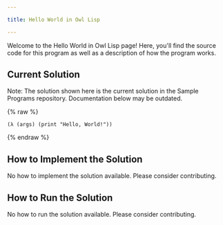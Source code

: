 ```yaml
---

title: Hello World in Owl Lisp

---
```


Welcome to the Hello World in Owl Lisp page! Here, you'll find the source code for this program as well as a description of how the program works.

## Current Solution

Note: The solution shown here is the current solution in the Sample Programs repository. Documentation below may be outdated.

{% raw %}

```Owl Lisp
(λ (args) (print "Hello, World!"))

```

{% endraw %}

## How to Implement the Solution

No how to implement the solution available. Please consider contributing.

## How to Run the Solution

No how to run the solution available. Please consider contributing.